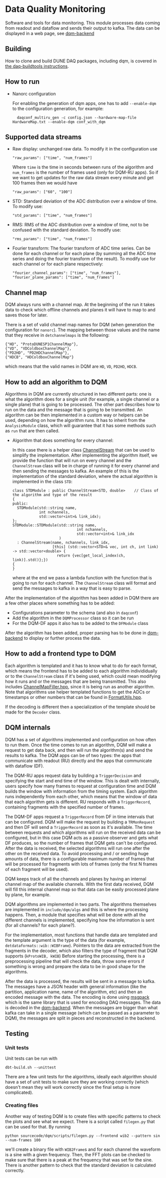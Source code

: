 # Data Quality Monitoring
Software and tools for data monitoring. This module processes data coming from
readout and dataflow and sends their output to kafka. The data can be displayed
in a web page, see [dqm-backend](https://github.com/DUNE-DAQ/dqm-backend)

## Building
How to clone and build DUNE DAQ packages, including dqm, is covered in [the
daq-buildtools
instructions](https://dune-daq-sw.readthedocs.io/en/latest/packages/daq-buildtools/).

## How to run

* Nanorc configuration

    For enabling the generation of dqm apps, one has to add `--enable-dqm` to the configuration generation, for example:

        daqconf_multiru_gen -c config.json --hardware-map-file HardwareMap.txt --enable-dqm conf_with_dqm

<!-- * Standalone configuration -->

<!-- To generate the standalone configuration, run -->

<!--     python sourcecode/dqm/python/dqm/fake_app_confgen.py -->

<!-- This will create a JSON file that can be used to run the `daq_application` -->

<!--     daq_application -c dqm.json -n dqm -->

<!-- The standalone configuration is as minimal as it can be. It runs readout, -->
<!-- obtaining the data from a file called `frames.bin` (the configuration assumes it -->
<!-- is located in the same directory that you are running from), and sends the -->
<!-- output of the algorithms to a kafka broker. -->

## Supported data streams

* Raw display: unchanged raw data. To modify it in the configuration use

    ```
    "raw_params": ["time", "num_frames"]
    ```
  Where `time` is the time in seconds between runs of the algorithm and
  `num_frames` is the number of frames used (only for DQM-RU apps). So if we
  want to get updates for the raw data stream every minute and get 100 frames
  then we would have
    ```
    "raw_params": ["60", "100"]
    ```
* STD: Standard deviation of the ADC distribution over a window of time. To modify use:
    ```
    "std_params": ["time", "num_frames"]
    ```
* RMS: RMS of the ADC distribution over a window of time, not to be confused
  with the standard deviation. To modify use:
    ```
    "rms_params": ["time", "num_frames"]
    ```

* Fourier transform: The fourier transform of ADC time series. Can be done for
  each channel or for each plane (by summing all the ADC time series and doing
  the fourier transform of the result). To modify use for each channel or for
  each plane respectively:
    ```
    "fourier_channel_params": ["time", "num_frames"],
    "fourier_plane_params": ["time", "num_frames"]
    ```

## Channel map
DQM always runs with a channel map. At the beginning of the run it takes data to
check which offline channels and planes it will have to map to and saves those
for later.

There is a set of valid channel map names for DQM (when generation the
configuration for `nanorc`).
The mapping between those values and the name that
they receive in `detchannelmaps` is the following:
```
{"HD", "ProtoDUNESP1ChannelMap"},
{"VD", "VDColdboxChannelMap"},
{"PD2HD", "PD2HDChannelMap"},
{"HDCB", "HDColdboxChannelMap"}
```

which means that the valid names in DQM are `HD`, `VD`, `PD2HD`, `HDCB`.

## How to add an algorithm to DQM

Algorithms in DQM are currently structured in two different parts: one is what
the algorithm does for a single unit (for example, a single channel or a single
plane) that is going to be processed. The other part describes how to run on the
data and the message that is going to be transmitted. An algorithm can be then
implemented in a custom way or helpers can be used, depending on how the
algorithm runs. It has to inherit from the `AnalysisModule` class, which will
guarantee that it has some methods such as `run` that are then called.

- Algorithm that does something for every channel:

    In this case there is a helper class [ChannelStream](../src/ChannelStream.hpp)
that can be used to simplify the implementation. After implementing the
algorithm itself, we provide the function that will run on every channel and the
`ChannelStream` class will be in charge of running it for every channel and then
sending the messages to kafka. An example of this is the implementation of the
standard deviation, where the actual algorithm is implemented in the class
`STD`:

    ```
    class STDModule : public ChannelStream<STD, double>    // Class of the algorithm and type of the result
    {
    public:
      STDModule(std::string name,
                int nchannels,
                std::vector<int>& link_idx);
    };
    STDModule::STDModule(std::string name,
                                 int nchannels,
                                 std::vector<int>& link_idx
                         )
      : ChannelStream(name, nchannels, link_idx,
                      [this] (std::vector<STD>& vec, int ch, int link) -> std::vector<double> {
                        return {vec[get_local_index(ch, link)].std()};})
    {
    }
    ```

    where at the end we pass a lambda function with the function that is going to
run for each channel. The `ChannelStream` class will format and send the
messages to kafka in a way that is easy to parse.

After the implementation of the algorithm has been added in DQM there are a few
other places where something has to be added:
- Configurations parameter to the schema (and also in `daqconf`)
- Add the algorithm in the `DQMProcessor` class so it can be run
- For the DQM-DF apps it also has to be added to the `DFModule` class

After the algorithm has been added, proper parsing has to be done in
[dqm-backend](https://github.com/DUNE-DAQ/dqm-backend) to display or further
process the data.

## How to add a frontend type to DQM

Each algorithm is templated and it has to know what to do for each format, which
means the frontend has to be added to each algorithm individidually or to the
`ChannelStream` class if it's being used, which could mean modifying how it runs
and or the messages that are being transmitted. This also includes
[ChannelMapFiller.hpp](../src/ChannelMapFiller.hpp), since it is being run as
another algorithm. Note that algorithms use helper templated functions to get
the ADCs or timestamps or other numbers that can be found in
[FormatUtils.hpp](../include/dqm/FormatUtils.hpp).

If the decoding is different then a specialization of the template should be
made for the `Decoder` class.

## DQM internals

DQM has a set of algorithms implemented and configuration on how often to run
them. Once the time comes to run an algorithm, DQM will make a request to get
data back, and then will run the algorithm(s) and send the results to kafka. The
DQM apps can be of two types: the apps that communicate with readout (RU)
directly and the apps that communicate with dataflow (DF).

The DQM-RU apps request data by building a `TriggerDecision` and specifying the
start and end time of the window. This is dealt with internally, users specify
how many frames to request at configuration time and DQM builds the window with
information from the timing system. Each algorithm runs independently from each
other, which means that the window of data that each algorithm gets is
different. RU responds with a `TriggerRecord`, containing fragments with the
specified number of frames.

The DQM-DF apps request a `TriggerRecord` from DF in time intervals that can be
configured. DQM will make the request by building a `TRMonRequest` and then DF
will send a `TriggerRecord` as soon as it's available. The time between requests
and which algorithms will run on the received data can be configured, but in
this case DQM acts as a passive observer and gets what DF produces, so the
number of frames that DQM gets can't be configured. After the data is received,
the selected algorithms will run one after the other on the received data. To
avoid processing and / or sending huge amounts of data, there is a configurable
maximum number of frames that will be processed for fragments with lots of
frames (only the first N frames of each fragment will be used).

DQM keeps track of all the channels and planes by having an internal channel map
of the available channels. With the first data received, DQM will fill this
internal channel map so that data can be easily processed plane by plane, for
example.

DQM algorithms are implemented in two parts. The algorithms themselves are
implemented in `include/dqm/algs` and this is where the processing happens.
Then, a module that specifies what will be done with all the different channels
is implemented, specifying how the information is sent (for all channels? for
each plane?).

For the implementation, most functions that handle data are templated and the
template argument is the type of the data (for example,
`detdataformats::wib::WIBFrame`). Pointers to the data are extracted from the
fragments in the decoder, which also filters the type of fragment that DQM
supports (`kProtoWIB, kWIB`) Before starting the processing, there is a
preprocessing pipeline that will check the data, throw some errors if something
is wrong and prepare the data to be in good shape for the algorithms.

After the data is processed, the results will be sent in a message to kafka. The
messages have a JSON header with general information (like the partition,
application name, name of the algorithm, etc) and then an encoded message with
the data. The encoding is done using [msgpack](https://msgpack.org/) which is
the same library that is used for encoding DAQ messages. The data is decoded in
the [dqm-backend](https://github.com/DUNE-DAQ/dqm-backend). When the messages
are bigger than what kafka can take in a single message (which can be passed as
a parameter to DQM), the messages are split in pieces and reconstructed in the
backend.

## Testing

### Unit tests
Unit tests can be run with
```
dbt-build.sh --unittest
```

There are a few unit tests for the algorithms, ideally each algorithm should
have a set of unit tests to make sure they are working correctly (which doesn't
mean they will work correctly since the final setup is more complicated).

### Creating files
Another way of testing DQM is to create files with specific patterns to check
the plots and see what we expect. There is a script called `filegen.py` that can be used for that. 
By running
```
python sourcecode/dqm/scripts/filegen.py --frontend wib2 --pattern sin --num-frames 100
```
we'll create a binary file with `WIB2Frame`s and for each channel the waveform
is a sine with a given frequency. Then, the FFT plots can be checked to make
sure that there is a peak at the frequency that was set for the sine. There is
another pattern to check that the standard deviation is calculated correctly.
